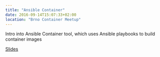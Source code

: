 ```yaml
---
title: "Ansible Container"
date: 2016-09-14T15:07:33+02:00
location: "Brno Container Meetup"
---
```


  Intro into Ansible Container tool, which uses Ansible playbooks to build container images

  [Slides](https://vrutkovs.github.io/dockerbrno-ansible-container/#1)
